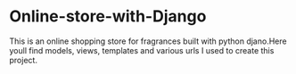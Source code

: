 # Online-store-with-Django
This is an online shopping store for fragrances built with python djano.Here youll find models, views, templates and various urls I used to create this project.
